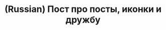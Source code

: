 ---
layout: default
category: mega
lang: en
title: (Russian) Пост про посты, иконки и дружбу
slug: friends-and-icons
tags: design friends gui information 
postid: 248
translated: no
---